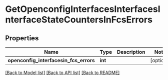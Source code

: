 # GetOpenconfigInterfacesInterfacesInterfaceStateCountersInFcsErrors

## Properties
Name | Type | Description | Notes
------------ | ------------- | ------------- | -------------
**openconfig_interfacesin_fcs_errors** | **int** |  | [optional] 

[[Back to Model list]](../README.md#documentation-for-models) [[Back to API list]](../README.md#documentation-for-api-endpoints) [[Back to README]](../README.md)



